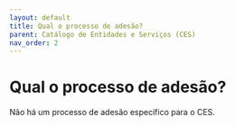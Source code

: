 ```yaml
---
layout: default
title: Qual o processo de adesão?
parent: Catálogo de Entidades e Serviços (CES)
nav_order: 2
---
```


# Qual o processo de adesão?

Não há um processo de adesão específico para o CES.
